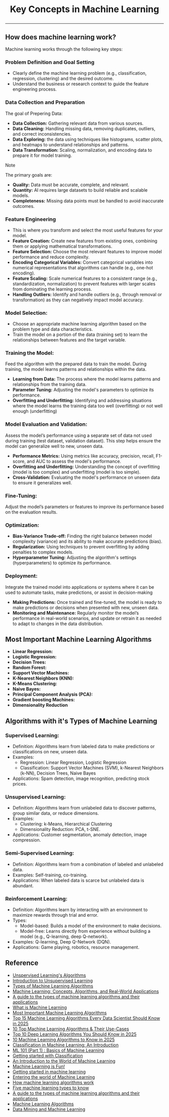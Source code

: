 # <p align="center">Key Concepts in Machine Learning</p>
---

## How does machine learning work?
Machine learning works through the following key steps:

### Problem Definition and Goal Setting
* Clearly define the machine learning problem (e.g., classification, regression, clustering) and the desired outcome.
* Understand the business or research context to guide the feature engineering process.

### Data Collection and Preparation
The goal of Prepering Data: 
* **Data Collection:** Gathering relevant data from various sources.
* **Data Cleaning:** Handling missing data, removing duplicates, outliers, and correct inconsistencies.
* **Data Exploring:** the data using techniques like histograms, scatter plots, and heatmaps to understand relationships and patterns.
* **Data Transformation:** Scaling, normalization, and encoding data to prepare it for model training.

> [!NOTE]
> The primary goals are:
> * **Quality:** Data must be accurate, complete, and relevant.
> * **Quantity:** AI requires large datasets to build reliable and scalable models.
> * **Completeness:** Missing data points must be handled to avoid inaccurate outcomes.

### Feature Engineering
* This is where you transform and select the most useful features for your model.
* **Feature Creation:** Create new features from existing ones, combining them or applying mathematical transformations.
* **Feature Selection:** Choose the most relevant features to improve model performance and reduce complexity.
* **Encoding Categorical Variables:** Convert categorical variables into numerical representations that algorithms can handle (e.g., one-hot encoding).
* **Feature Scaling:** Scale numerical features to a consistent range (e.g., standardization, normalization) to prevent features with larger scales from dominating the learning process.
* **Handling Outliers:** Identify and handle outliers (e.g., through removal or transformation) as they can negatively impact model accuracy.

### Model Selection: 
* Choose an appropriate machine learning algorithm based on the problem type and data characteristics.
* Train the model on a portion of the data (training set) to learn the relationships between features and the target variable.

### Training the Model:
Feed the algorithm with the prepared data to train the model. During training, the model learns patterns and relationships within the data.
* **Learning from Data:**
  The process where the model learns patterns and relationships from the training data. 
* **Parameter Tuning:**
  Adjusting the model's parameters to optimize its performance. 
* **Overfitting and Underfitting:**
  Identifying and addressing situations where the model learns the training data too well (overfitting) or not well enough (underfitting)

### Model Evaluation and Validation:
Assess the model’s performance using a separate set of data not used during training (test dataset, validation dataset). This step helps ensure the model can generalize well to new, unseen data.
* **Performance Metrics:**
  Using metrics like accuracy, precision, recall, F1-score, and AUC to assess the model's performance.
* **Overfitting and Underfitting:**
  Understanding the concept of overfitting (model is too complex) and underfitting (model is too simple).
* **Cross-Validation:**
  Evaluating the model's performance on unseen data to ensure it generalizes well.

### Fine-Tuning:
Adjust the model’s parameters or features to improve its performance based on the evaluation results.

### Optimization: 
* **Bias-Variance Trade-off:**
Finding the right balance between model complexity (variance) and its ability to make accurate predictions (bias).
* **Regularization:**
Using techniques to prevent overfitting by adding penalties to complex models.
* **Hyperparameter Tuning:**
Adjusting the algorithm's settings (hyperparameters) to optimize its performance.
    
### Deployment:
Integrate the trained model into applications or systems where it can be used to automate tasks, make predictions, or assist in decision-making
* **Making Predictions:** Once trained and fine-tuned, the model is ready to make predictions or decisions when presented with new, unseen data.
* **Monitoring and Maintenance:** Regularly monitor the model’s performance in real-world scenarios, and update or retrain it as needed to adapt to changes in the data distribution.

## Most Important Machine Learning Algorithms
* **Linear Regression:**
* **Logistic Regression:**
* **Decision Trees:**
* **Random Forest:**
* **Support Vector Machines:**
* **K-Nearest Neighbors (KNN):**
* **K-Means Clustering:**
* **Naive Bayes:**
* **Principal Component Analysis (PCA):**
* **Gradient boosting Machines:**
* **Dimensionality Reduction**

## Algorithms with it's Types of Machine Learning 
### Supervised Learning:
* Definition: Algorithms learn from labeled data to make predictions or classifications on new, unseen data. 
* Examples:
  * Regression: Linear Regression, Logistic Regression 
  * Classification: Support Vector Machines (SVM), k-Nearest Neighbors (k-NN), Decision Trees, Naive Bayes 
* Applications: Spam detection, image recognition, predicting stock prices.

### Unsupervised Learning:
* Definition: Algorithms learn from unlabeled data to discover patterns, group similar data, or reduce dimensions. 
* Examples:
  * Clustering: k-Means, Hierarchical Clustering 
  * Dimensionality Reduction: PCA, t-SNE. 
* Applications: Customer segmentation, anomaly detection, image compression. 

### Semi-Supervised Learning:
* Definition: Algorithms learn from a combination of labeled and unlabeled data.
* Examples: Self-training, co-training.
* Applications: When labeled data is scarce but unlabeled data is abundant. 

### Reinforcement Learning:
* Definition: Algorithms learn by interacting with an environment to maximize rewards through trial and error.
* Types:
  * Model-based: Builds a model of the environment to make decisions. 
  * Model-free: Learns directly from experience without building a model (e.g., Q-learning, deep Q-network). 
* Examples: Q-learning, Deep Q-Network (DQN).
* Applications: Game playing, robotics, resource management. 




## Reference
* [Unspervised Learning's Algorithms](https://www.geeksforgeeks.org/unsupervised-learning/)
* [Introduction to Unsupervised Learning](https://www.datacamp.com/blog/introduction-to-unsupervised-learning)
* [Types of Machine Learning Algorithms](https://www.geeksforgeeks.org/types-of-machine-learning-algorithms/)
* [Machine Learning: Concepts, Algorithms, and Real-World Applications](https://coralogix.com/ai-blog/machine-learning-concepts-algorithms-and-real-world-applications/)
* [A guide to the types of machine learning algorithms and their applications](https://www.sas.com/en_gb/insights/articles/analytics/machine-learning-algorithms.html#:~:text=There%20are%20four%20types%20of,%2Dsupervised%2C%20unsupervised%20and%20reinforcement.)
* [What is Machine Learning](https://ischool.syracuse.edu/what-is-machine-learning/)
* [Most Important Machine Learning Algorithms](https://bayramblog.medium.com/most-important-machine-learning-algorithms-00e97ab5a035)
* [Top 15 Machine Learning Algorithms Every Data Scientist Should Know in 2025](https://www.geeksforgeeks.org/top-10-algorithms-every-machine-learning-engineer-should-know/)
* [10 Top Machine Learning Algorithms & Their Use-Cases](https://www.datacamp.com/blog/top-machine-learning-use-cases-and-algorithms)
* [Top 10 Deep Learning Algorithms You Should Know in 2025](https://www.hyperstack.cloud/blog/thought-leadership/top-deep-learning-algorithms-you-should-know)
* [10 Machine Learning Algorithms to Know in 2025](https://www.coursera.org/articles/machine-learning-algorithms)
* [Classification in Machine Learning: An Introduction](https://www.datacamp.com/blog/classification-machine-learning)
* [ML 101 (Part 1) : Basics of Machine Learning](https://savindi-wijenayaka.medium.com/ml-101-part-1-basics-of-machine-learning-1734836696c1)
* [Getting started with Classification](https://www.geeksforgeeks.org/getting-started-with-classification/)
* [An Introduction to the World of Machine Learning](https://medium.com/@rithesh18.k/an-introduction-to-the-world-of-machine-learning-5b182dde7b92)
* [Machine Learning is Fun!](https://medium.com/@ageitgey/machine-learning-is-fun-80ea3ec3c471)
* [Getting started in machine learning](https://medium.com/unruly-engineering/getting-started-in-machine-learning-b51b3b1917ad)
* [Entering the world of Machine Learning](https://medium.com/getting-better-together/entering-the-world-of-machine-learning-82b84c9113ec)
* [How machine learning algorithms work](https://www.ibm.com/think/topics/machine-learning-algorithms#:~:text=There%20are%20four%20types%20of,both%20unsupervised%20and%20supervised%20learning.&text=The%20following%20are%20the%20most%20popular%20and%20commonly%20used%20algorithms.)
* [Five machine learning types to know](https://www.ibm.com/think/topics/machine-learning-types)
* [A guide to the types of machine learning algorithms and their applications](https://www.sas.com/en_gb/insights/articles/analytics/machine-learning-algorithms.html#:~:text=There%20are%20four%20types%20of,%2Dsupervised%2C%20unsupervised%20and%20reinforcement.)
* [Machine Learning Algorithms](https://www.geeksforgeeks.org/machine-learning-algorithms/)
* [Data Mining and Machine Learning](https://www.tdktech.com/tech-talks/data-mining-and-machine-learning/#:~:text=Data%20Mining%20and%20Machine%20Learning%20Machine%20learning,model%20appropriate%20for%20the%20environment%20being%20studied.)
